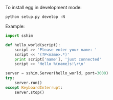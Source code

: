 To install egg in development mode:

```
python setup.py develop -N
```

Example:

```python
import sshim

def hello_world(script):
    script >> 'Please enter your name: '
    script << '(?P<name>.*)'
    print script['name'], 'just connected'
    script >> 'Hello %(name)s!\r\n'

server = sshim.Server(hello_world, port=3000)
try:
    server.run()
except KeyboardInterrupt:
    server.stop()
```
